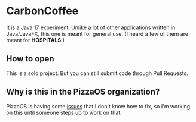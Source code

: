 # CarbonCoffee
It is a Java 17 experiment. Unlike a lot of other applications written in Java/JavaFX, this one is meant for general use. (I heard a few of them are meant for **HOSPITALS**!)

## How to open
This is a solo project. But you can still submit code through Pull Requests.

## Why is this in the PizzaOS organization?
PizzaOS is having some [issues](https://github.com/pzos/PizzaOS/issues/1) that I don't know how to fix, so I'm working on this until someone steps up to work on that.
